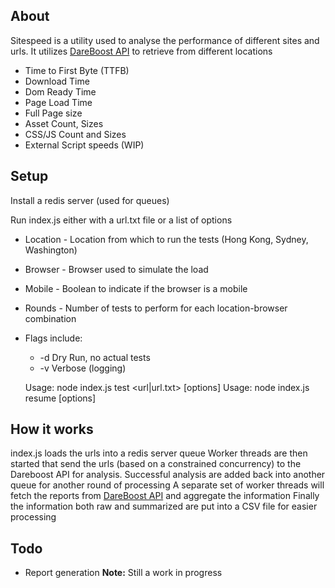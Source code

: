 ## About
Sitespeed is a utility used to analyse the performance of different sites and urls.
It utilizes [DareBoost API](https://www.dareboost.com/en/documentation-api) to retrieve from different locations
* Time to First Byte (TTFB)
* Download Time
* Dom Ready Time 
* Page Load Time
* Full Page size
* Asset Count, Sizes
* CSS/JS Count and Sizes
* External Script speeds (WIP)

## Setup
Install a redis server (used for queues)

Run index.js either with a url.txt file or a list of options
* Location - Location from which to run the tests (Hong Kong, Sydney, Washington)
* Browser - Browser used to simulate the load
* Mobile - Boolean to indicate if the browser is a mobile
* Rounds - Number of tests to perform for each location-browser combination
* Flags include:
	* -d Dry Run, no actual tests
	* -v Verbose (logging)

	Usage: node index.js test <url|url.txt> [options]
	Usage: node index.js resume <key> [options]


## How it works
index.js loads the urls into a redis server queue
Worker threads are then started that send the urls (based on a constrained concurrency) to the Dareboost API for analysis.
Successful analysis are added back into another queue for another round of processing
A separate set of worker threads will fetch the reports from [DareBoost API](https://www.dareboost.com/en/documentation-api) and aggregate the information
Finally the information both raw and summarized are put into a CSV file for easier processing

## Todo
* Report generation
**Note:** Still a work in progress


